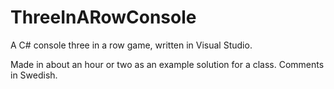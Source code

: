# ThreeInARowConsole
 A C# console three in a row game, written in Visual Studio.
 
Made in about an hour or two as an example solution for a class. 
Comments in Swedish.
